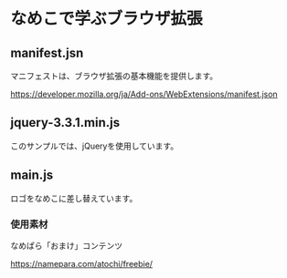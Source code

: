 # なめこで学ぶブラウザ拡張

## manifest.jsn
マニフェストは、ブラウザ拡張の基本機能を提供します。

https://developer.mozilla.org/ja/Add-ons/WebExtensions/manifest.json

## jquery-3.3.1.min.js
このサンプルでは、jQueryを使用しています。

## main.js
ロゴをなめこに差し替えています。

### 使用素材
なめぱら「おまけ」コンテンツ

https://namepara.com/atochi/freebie/